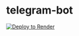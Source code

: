 # telegram-bot
[![Deploy to Render](https://render.com/images/deploy-to-render-button.svg)](https://render.com/deploy)